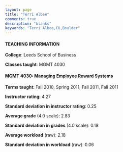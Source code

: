 ```yaml
---
layout: page
title: "Terri Albee" 
comments: true
description: "blanks"
keywords: "Terri Albee,CU,Boulder"
---
```

<head>
<script src="https://ajax.googleapis.com/ajax/libs/jquery/2.1.3/jquery.min.js"></script>
<script src="https://dl.dropboxusercontent.com/s/pc42nxpaw1ea4o9/highcharts.js?dl=0"></script>
<!-- <script src="../assets/js/highcharts.js"></script> -->
<style type="text/css">@font-face {
	font-family: "Bebas Neue";
	src: url(https://www.filehosting.org/file/details/544349/BebasNeue Regular.otf) format("opentype");
	}
	h1.Bebas { 
		font-family: "Bebas Neue", Verdana, Tahoma;
	}
</style>
</head>
	   
#### TEACHING INFORMATION

**College**: Leeds School of Business

**Classes taught**: MGMT 4030

#### MGMT 4030: Managing Employee Reward Systems

**Terms taught**: Fall 2010, Spring 2011, Fall 2011, Fall 2011

**Instructor rating**: 4.27

**Standard deviation in instructor rating**: 0.25

**Average grade** (4.0 scale): 2.83

**Standard deviation in grades** (4.0 scale): 0.18

**Average workload** (raw): 2.18

**Standard deviation in workload** (raw): 0.06

